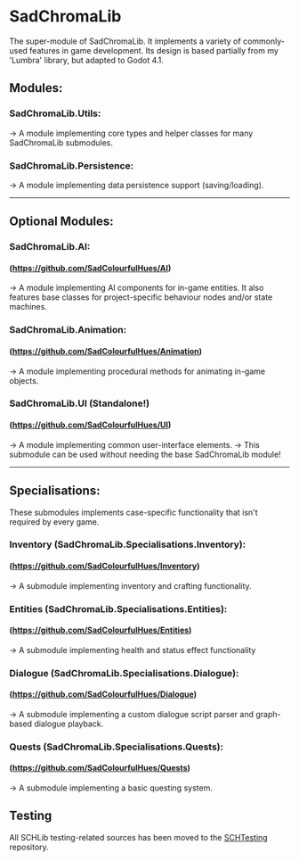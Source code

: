 # SadChromaLib
The super-module of SadChromaLib. It implements a variety of commonly-used features in game development. Its design is based partially from my 'Lumbra' library, but adapted to Godot 4.1.

## Modules:

### SadChromaLib.Utils:
  -> A module implementing core types and helper classes for many SadChromaLib submodules.

### SadChromaLib.Persistence:
  -> A module implementing data persistence support (saving/loading).

----

## Optional Modules:

### SadChromaLib.AI:
#### (https://github.com/SadColourfulHues/AI)
  -> A module implementing AI components for in-game entities. It also features base classes for project-specific behaviour nodes and/or state machines.

### SadChromaLib.Animation:
#### (https://github.com/SadColourfulHues/Animation)
  -> A module implementing procedural methods for animating in-game objects.

### SadChromaLib.UI (Standalone!)
#### (https://github.com/SadColourfulHues/UI)
  -> A module implementing common user-interface elements.
  -> This submodule can be used without needing the base SadChromaLib module!

----

## Specialisations:
These submodules implements case-specific functionality that isn't required by every game.

### Inventory (SadChromaLib.Specialisations.Inventory):
#### (https://github.com/SadColourfulHues/Inventory)
  -> A submodule implementing inventory and crafting functionality.

### Entities (SadChromaLib.Specialisations.Entities):
#### (https://github.com/SadColourfulHues/Entities)
  -> A submodule implementing health and status effect functionality

### Dialogue (SadChromaLib.Specialisations.Dialogue):
#### (https://github.com/SadColourfulHues/Dialogue)
  -> A submodule implementing a custom dialogue script parser and graph-based dialogue playback.

### Quests (SadChromaLib.Specialisations.Quests):
#### (https://github.com/SadColourfulHues/Quests)
  -> A submodule implementing a basic questing system.

## Testing
All SCHLib testing-related sources has been moved to the [SCHTesting](https://github.com/SadColourfulHues/SCHTesting) repository.

